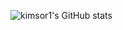 
![kimsor1's GitHub stats](https://github-readme-stats.vercel.app/api?username=delay-100&show_icons=true&theme=radical)
